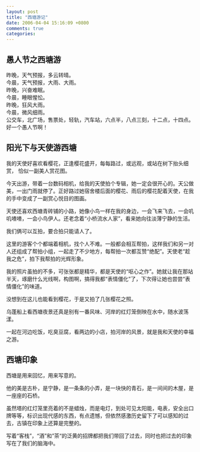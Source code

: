```yaml
---
layout: post
title: "西塘游记"
date: 2006-04-04 15:16:09 +0800
comments: true
categories: 
---
```

## 愚人节之西塘游
昨晚，天气预报，多云转晴。   
今晨，天气预报，大雨、大雨。   
昨晚，兴奋难眠。   
今晨，睡眼惺忪。   
昨晚，狂风大雨。   
今晨，微风细雨。   
公交车，北广场，售票处，轻轨，汽车站，六点半，八点三刻，十二点，十四点。   
好一个愚人节啊！   
## 阳光下与天使游西塘
我的天使好喜欢看樱花，正逢樱花盛开，每每路过，或远观，或站在树下抬头细赏， 恰似一副美人赏花图。
   
今天出游，带着一台数码相机，给我的天使拍个专辑，她一定会很开心的。天公做美，一出门雨就停了。正好路过她宿舍楼后面的樱花、雨后的樱花配着天使，在我的手中变成了一副赏心悦目的图画。
   
天使还喜欢西塘青砖铺的小路，她像小鸟一样在我的身边，一会飞来飞去，一会叽叽喳喳，一会小鸟伊人。还老念着“小桥流水人家”，看来她向往淡薄宁静的生活。

我们俩可以互拍，要合拍只能请人了。

这里的游客个个都端着相机，找个人不难。一般都会相互帮拍，这样我们和另一对人还组成了帮拍小组，一起走了不少地方，每帮拍一次都互赞“绝配”。天使老“趁我之危”，拍下我帮拍的光辉形象。

我的照片虽拍的不多，可张张都是精华，都是天使的“呕心之作”。她就让我在那站半天，琢磨什么光线啊，构图啊，搞得我都“表情僵化”了，下次得让她也尝尝“表情僵化”的味道。

没想到在这儿也能看到樱花，于是又拍了几张樱花之照。

乌蓬船上看西塘夜景还真是别有一番风味、河岸的红灯笼倒映在水中，随水波荡漾。

一起在河边吃饭，吃臭豆腐，看两边的小店，拍河岸的风景，就是我和天使的幸福之游。
## 西塘印象

西塘是用来回忆，用来写意的。

他的美是古朴，是宁静，是一条条的小弄，是一块快的青石，是一间间的木屋，是一座座的石桥。

虽然塔的红灯笼里亮着的不是蜡烛，而是电灯，到处可见太阳能，电表，安全出口牌等等，标识出现代感的东西，有点遗憾，但依然感激历史留下了可以感知的过去，古镇在印象上还算是完整的。

写着“客栈”，“酒”和”茶“的泛黄的招牌都把我们带回了过去，同时也把过去的印象写在了我们的脑海中。
 